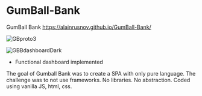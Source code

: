 # GumBall-Bank
GumBall Bank
https://alainrusnov.github.io/GumBall-Bank/

![GBproto3](https://user-images.githubusercontent.com/71734708/107306892-bbc4d180-6a53-11eb-8877-9cd61a4ece57.gif)

![GBBdashboardDark](https://user-images.githubusercontent.com/71734708/107820653-24a89400-6d49-11eb-8c36-d2435b79aae3.gif)

- Functional dashboard implemented


The goal of Gumball Bank was to create a SPA with only pure language.
The challenge was to not use frameworks. No libraries. No abstraction.
Coded using vanilla JS, html, css.

